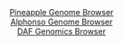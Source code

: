 <div id="Pineapple_Genome_Browser" align="center">
  <a href="https://igv.org/app/?sessionURL=blob:zZNdb5swFIb_i6VWm0T4MAECUjQlWdJVadotKYuUqkIOMcQd2NQ2UBrlv..s2rSbVWouNk3iwj4ynPc8fjighkrFBEcRwqbjmY6DDKT2ol2RsiroNSmpQlFGCkUNJGlGJeUpRdEBZURpEi.v4M291pWKLIvpqlcSngtTuSYpybPgpFVmKkprIoqCbIUkWkhljSVphMXyptfSLakqE3q7pmftiCYWKaq94EpYFeV50sL3kl.lJKdclDQp60KzlwAJ5IGMOzMjH0br1ShNqVJz2l3uhqP55eirO403F_5kE998Wsf..nzFck50LelwfPtcOXGN_U27aki9.CLO8BiriS8X8eLM_Xg.faqYpGroBE6Ig35_4AEaxnf06X.aGh524uTFRedNW347iKerK1VtZ9e1i1X3eRkOXpn7aKBCpDWYgNK9DCLHNlzbNzzs934snYFh2yHQkYKh6O7eQFqS9Bscvzsg3VXgC1L0sX5Rx0BC7qhEUS.0bWgRYq8f9O0wdI7GAdWy.HtoZ_EyDGw8wthPMlZokHmXKF4pk3BuNmlm5s8nsty3A.dhuunO8AxPJFmXkt_u24UN.wc9S__I0wcG0P7lCmHYt6T6J.a9JYipt6fq5rsBnw_Gm.AafjDWztWDC3S6hZdd.I.wmr4K6TRAmZAl0XAeKrD96V1DJCNcQ6Fhim1ZwXS3BpaiRZGDXdAXpaIQ4COS.fadbdiG49nvf2vqHu.P3wE-">Pineapple Genome Browser</a>
</div>
<div id="Alphonso_Genome_Browser" align="center">
  <a href="https://igv.org/app/?sessionURL=blob:zZLRbpswFIbfxVKrTSKAIUBAqiaSNk2VtJvS0KytKnQChngFm9omNI3y7vOqTbtZpeZi0ySQ4Mj2.c_nb4c2REjKGYqQY2LPxBgZSK55dw11U5ErqIlEUQGVJAYSpCCCsIygaIcKkAqS.UzvXCvVyMiyqGp6NbCSm9I1oYYXzqCTZsZra8SrClZcgOJCWkMBG27RctPryAqaxtS9XdOzclBgQdWsOZPcaggr006fl_4qpSVhvCZp3VaKvgZIdR6dMTcL.BQvr.MsI1JOyfYiP4mnF_GNe5bcnfuju.TzZJn4y.NrWjJQrSAnMM7DHJg9S.DmfEHj9gs.l4s8TIaDI_f0.Oy5oYLIExzg0An6_cDXYCjLyfP_NLN.6IFzJ7GDR5NF48.e_NtLumxLl8rsyBln88HtG5PvDVTxrNUmoGwtggjbhmv7huf4vR.feGDYdqj5CE5RdP9gICUge9TL73dIbRvtC5LkqX1Vx0Bc5ESgqBfatm4ROl4_6NthiPfGDrWi.ntwx8k8DGwndhw_LWiltMx5KlkjTWDM3GSFWb4cSHM.wp4_DJ8773Zxh1v59XSwyK9OZ0fOsJR_pBloArr56xXqUd.T6Z.Y954gplodqtu30XTCNY2Jfpt4m6zrl0eZ3KzHZ_3mgnZvIjoMT8FFDUqv1xX9.9O5DQgKTOnChkq6ohVV26UmyTsUYcfV6qKMV1y7iES5.mAbtoE9..NvRd39w_47">Alphonso Genome Browser</a>
</div>


<div id="DAF_Genomics_Browser" align="center">
  <a href="https://ink-blot.github.io/?sessionURL=blob:tZFra9swFIb_i2D95JvkS2JDGGbJttJdsqReWEsJp_Zx7NW2bElenIb89wq3Y7ALY9CBJCTO5X11niP5hkKWvCERYRb1LUqJQWTB92uo2wo_QI2SRDlUEg0iMEeBTYokOpIcpIJk9U5XFkq1MrLtDHJzhw2vy1Ra0rWgNSXvVYE61WQW1HDPG9hLK.W1TlZgQ9UWvJHchjRFKU3HbrHZbfegj..x7dgSt3VfqXJU3WoT2lhm5aDdlk2Gw1.M_AdlvcqX8WYdj_UXeDjPZvHFefzZXSRXb4JXV8nHt5sk2Jyty10Dqhc4o9OEdWoF1dKj77t57s432aL3L5e38Qt3frYY2lKgnNEJDZlLXRaSk0EqnvYaAUkLQSPqGRM2NZjnmU9X1w_0DAQvSXR9YxAlIL3T6ddHog6tBkUkdv3IzCBcZChIZIaOoyVC5nsTzwlDejKOpBfVM5N8nazCicNixgLrFmqtn5fVOD4t9GvwuTD.1Fnvf8U0DYahhLv0a74UQ_elg0_.feEFlwe1.x0m19Hu__itnIsalA49Pp.gQKXVamzUDyru6eb0AA--">DAF Genomics Browser</a>
</div>
